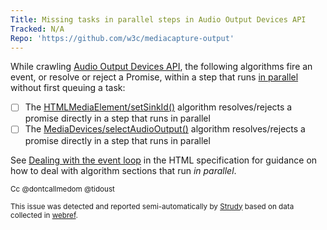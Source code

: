 ```yaml
---
Title: Missing tasks in parallel steps in Audio Output Devices API
Tracked: N/A
Repo: 'https://github.com/w3c/mediacapture-output'
---
```


While crawling [Audio Output Devices API](https://w3c.github.io/mediacapture-output/), the following algorithms fire an event, or resolve or reject a Promise, within a step that runs [in parallel](https://html.spec.whatwg.org/multipage/infrastructure.html#in-parallel) without first queuing a task:
* [ ] The [HTMLMediaElement/setSinkId()](https://w3c.github.io/mediacapture-output/#dom-htmlmediaelement-setsinkid) algorithm resolves/rejects a promise directly in a step that runs in parallel
* [ ] The [MediaDevices/selectAudioOutput()](https://w3c.github.io/mediacapture-output/#dom-mediadevices-selectaudiooutput) algorithm resolves/rejects a promise directly in a step that runs in parallel

See [Dealing with the event loop](https://html.spec.whatwg.org/multipage/webappapis.html#event-loop-for-spec-authors) in the HTML specification for guidance on how to deal with algorithm sections that run *in parallel*.

<sub>Cc @dontcallmedom @tidoust</sub>

<sub>This issue was detected and reported semi-automatically by [Strudy](https://github.com/w3c/strudy/) based on data collected in [webref](https://github.com/w3c/webref/).</sub>

